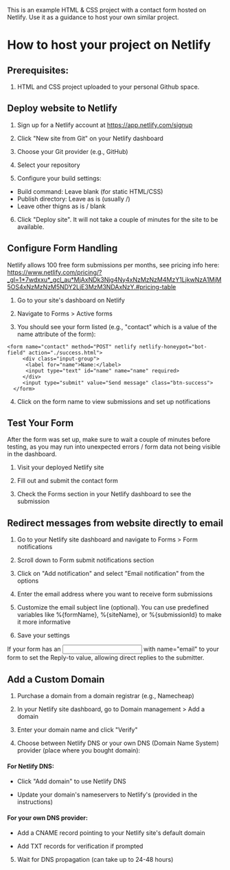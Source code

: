 This is an example HTML & CSS project with a contact form hosted on Netlify.
Use it as a guidance to host your own similar project.

# How to host your project on Netlify

## Prerequisites:
1. HTML and CSS project uploaded to your personal Github space.

## Deploy website to Netlify
1. Sign up for a Netlify account at https://app.netlify.com/signup

2. Click "New site from Git" on your Netlify dashboard

3. Choose your Git provider (e.g., GitHub)

4. Select your repository

5. Configure your build settings:
  - Build command: Leave blank (for static HTML/CSS)
  - Publish directory: Leave as is (usually /)
  - Leave other thigns as is / blank

6. Click "Deploy site". It will not take a couple of minutes for the site to be available.

## Configure Form Handling 
Netlify allows 100 free form submissions per months, see pricing info here: https://www.netlify.com/pricing/?_gl=1*7wdxxu*_gcl_au*MjAxNDk3Njg4Ny4xNzMzNzM4MzY1LjkwNzA1MjM5OS4xNzMzNzM5NDY2LjE3MzM3NDAxNzY.#pricing-table

1. Go to your site's dashboard on Netlify

2. Navigate to Forms > Active forms

3. You should see your form listed (e.g., "contact" which is a value of the name attribute of the form):
```
<form name="contact" method="POST" netlify netlify-honeypot="bot-field" action="./success.html">
     <div class="input-group">
      <label for="name">Name:</label>
      <input type="text" id="name" name="name" required>
     </div>
     <input type="submit" value="Send message" class="btn-success">
  </form>
```

4. Click on the form name to view submissions and set up notifications

## Test Your Form
After the form was set up, make sure to wait a couple of minutes before testing, as you may run into unexpected errors / form data not being visible in the dashboard.

1. Visit your deployed Netlify site

2. Fill out and submit the contact form

3. Check the Forms section in your Netlify dashboard to see the submission

## Redirect messages from website directly to email
1. Go to your Netlify site dashboard and navigate to Forms > Form notifications

2. Scroll down to Form submit notifications section

3. Click on "Add notification" and select "Email notification" from the options

4. Enter the email address where you want to receive form submissions

5. Customize the email subject line (optional). You can use predefined variables like %{formName}, %{siteName}, or %{submissionId} to make it more informative

7. Save your settings

If your form has an <input> with name="email" to your form to set the Reply-to value, allowing direct replies to the submitter.

## Add a Custom Domain

1. Purchase a domain from a domain registrar (e.g., Namecheap)

2. In your Netlify site dashboard, go to Domain management > Add a domain

3. Enter your domain name and click "Verify"

4. Choose between Netlify DNS or your own DNS (Domain Name System) provider (place where you bought domain):
  
  #### For Netlify DNS:

  - Click "Add domain" to use Netlify DNS

  - Update your domain's nameservers to Netlify's (provided in the instructions)

  #### For your own DNS provider:

  - Add a CNAME record pointing to your Netlify site's default domain

  - Add TXT records for verification if prompted

5. Wait for DNS propagation (can take up to 24-48 hours)






